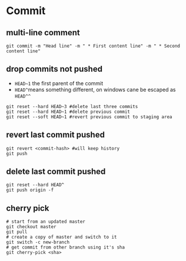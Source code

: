 # Commit 

## multi-line comment
```
git commit -m "Head line" -m " * First content line" -m " * Second content line"
```
## drop commits not pushed
- `HEAD~1` the first parent of the commit
- `HEAD^`means something different, on windows cane be escaped as `HEAD^^`
```
git reset --hard HEAD~3 #delete last three commits
git reset --hard HEAD~1 #delete previous commit
git reset --soft HEAD~1 #revert previous commit to staging area
```

## revert last commit pushed 
```
git revert <commit-hash> #will keep history
git push
```

## delete last commit pushed
```
git reset --hard HEAD^
git push origin -f
```

## cherry pick
```
# start from an updated master
git checkout master
git pull
# create a copy of master and switch to it
git switch -c new-branch
# get commit from other branch using it's sha
git cherry-pick <sha>
```
